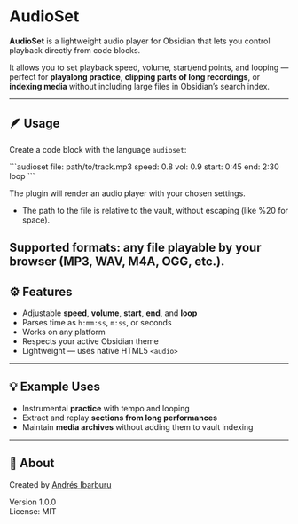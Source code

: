 # AudioSet

**AudioSet** is a lightweight audio player for Obsidian that lets you control playback directly from code blocks.

It allows you to set playback speed, volume, start/end points, and looping — perfect for **playalong practice**, **clipping parts of long recordings**, or **indexing media** without including large files in Obsidian’s search index.

---

## 🪶 Usage

Create a code block with the language `audioset`:

\`\`\`audioset
file: path/to/track.mp3
speed: 0.8
vol: 0.9
start: 0:45
end: 2:30
loop
\`\`\`

The plugin will render an audio player with your chosen settings.
* The path to the file is relative to the vault, without escaping (like %20 for space).

**Supported formats:** any file playable by your browser (MP3, WAV, M4A, OGG, etc.).  
---

## ⚙️ Features
- Adjustable **speed**, **volume**, **start**, **end**, and **loop**
- Parses time as `h:mm:ss`, `m:ss`, or seconds
- Works on any platform
- Respects your active Obsidian theme
- Lightweight — uses native HTML5 `<audio>`

---

## 💡 Example Uses
- Instrumental **practice** with tempo and looping
- Extract and replay **sections from long performances**
- Maintain **media archives** without adding them to vault indexing

---

## 🧩 About
Created by [Andrés Ibarburu](https://github.com/Mowglithecat)

Version 1.0.0  
License: MIT
